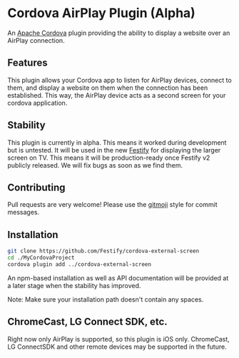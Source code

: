 # Cordova AirPlay Plugin (Alpha)

An [Apache Cordova](https://cordova.apache.org/) plugin providing the ability to display a website over an AirPlay connection.

## Features

This plugin allows your Cordova app to listen for AirPlay devices, connect to them, and display a website on them when the connection has been established. This way, the AirPlay device acts as a second screen for your cordova application.

## Stability

This plugin is currently in alpha. This means it worked during development but is untested. It will be used in the new [Festify](https://festify.rocks/) for displaying the larger screen on TV. This means it will be production-ready once Festify v2 publicly released. We will fix bugs as soon as we find them.

## Contributing

Pull requests are very welcome! Please use the [gitmoji](https://gitmoji.carloscuesta.me/) style for commit messages.

## Installation

```bash
git clone https://github.com/Festify/cordova-external-screen
cd ./MyCordovaProject
cordova plugin add ../cordova-external-screen
```

An npm-based installation as well as API documentation will be provided at a later stage when the stability has improved.

Note: Make sure your installation path doesn't contain any spaces.

## ChromeCast, LG Connect SDK, etc.

Right now only AirPlay is supported, so this plugin is iOS only. ChromeCast, LG ConnectSDK and other remote devices may be supported in the future.